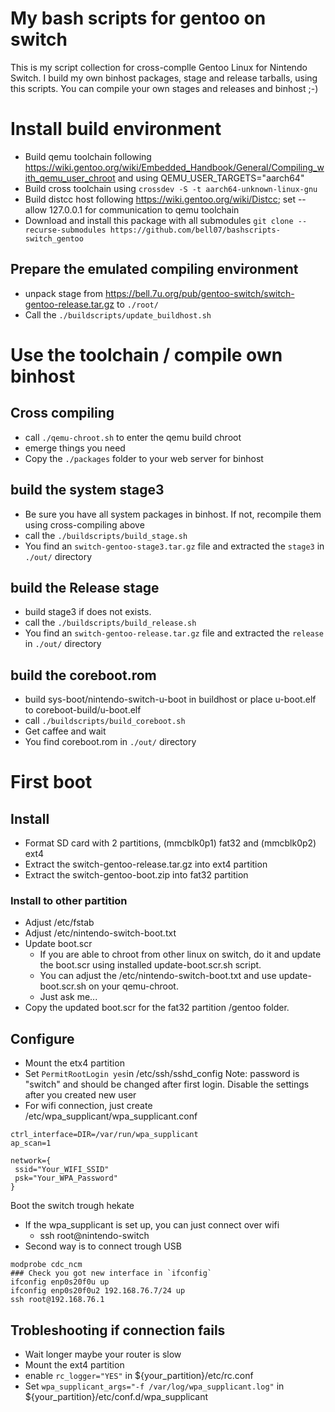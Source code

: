 # My bash scripts for gentoo on switch
This is my script collection for cross-complle Gentoo Linux for Nintendo Switch. I build my own binhost packages, stage and release tarballs, using this scripts. You can compile your own stages and releases and binhost ;-)

# Install build environment
- Build qemu toolchain following https://wiki.gentoo.org/wiki/Embedded_Handbook/General/Compiling_with_qemu_user_chroot and using QEMU_USER_TARGETS="aarch64"
- Build cross toolchain using `crossdev -S -t aarch64-unknown-linux-gnu`
- Build distcc host following https://wiki.gentoo.org/wiki/Distcc; set --allow 127.0.0.1 for communication to qemu toolchain
- Download and install this package with all submodules
  `git clone --recurse-submodules https://github.com/bell07/bashscripts-switch_gentoo`

## Prepare the emulated compiling environment
- unpack stage from https://bell.7u.org/pub/gentoo-switch/switch-gentoo-release.tar.gz to `./root/`
- Call the `./buildscripts/update_buildhost.sh`

# Use the toolchain / compile own binhost
## Cross compiling
- call `./qemu-chroot.sh` to enter the qemu build chroot
- emerge things you need
- Copy the `./packages` folder to your web server for binhost

## build the system stage3
- Be sure you have all system packages in binhost. If not, recompile them using cross-compiling above
- call the `./buildscripts/build_stage.sh`
- You find an `switch-gentoo-stage3.tar.gz` file and extracted the `stage3` in `./out/` directory

## build the Release stage
- build stage3 if does not exists.
- call the `./buildscripts/build_release.sh`
- You find an `switch-gentoo-release.tar.gz` file and extracted the `release` in `./out/` directory

## build the coreboot.rom
- build sys-boot/nintendo-switch-u-boot in buildhost or place u-boot.elf to coreboot-build/u-boot.elf
- call `./buildscripts/build_coreboot.sh`
- Get caffee and wait
- You find coreboot.rom in `./out/` directory

# First boot
## Install
- Format SD card with 2 partitions, (mmcblk0p1) fat32 and (mmcblk0p2) ext4
- Extract the switch-gentoo-release.tar.gz into ext4 partition
- Extract the switch-gentoo-boot.zip into fat32 partition

### Install to other partition
- Adjust /etc/fstab
- Adjust /etc/nintendo-switch-boot.txt
- Update boot.scr
  - If you are able to chroot from other linux on switch, do it and update the boot.scr using installed update-boot.scr.sh script.
  - You can adjust the /etc/nintendo-switch-boot.txt and use update-boot.scr.sh on your qemu-chroot.
  - Just ask me...
- Copy the updated boot.scr for the fat32 partition /gentoo folder.

## Configure
- Mount the etx4 partition
- Set `PermitRootLogin yes`in /etc/ssh/sshd_config
  Note: password is "switch" and should be changed after first login.
  Disable the settings after you created new user
- For wifi connection, just create /etc/wpa_supplicant/wpa_supplicant.conf
```
ctrl_interface=DIR=/var/run/wpa_supplicant
ap_scan=1

network={
 ssid="Your_WIFI_SSID"
 psk="Your_WPA_Password"
}
```
Boot the switch trough hekate
- If the wpa_supplicant is set up, you can just connect over wifi
  - ssh root@nintendo-switch
- Second way is to connect trough USB
```
modprobe cdc_ncm
### Check you got new interface in `ifconfig`
ifconfig enp0s20f0u up
ifconfig enp0s20f0u2 192.168.76.7/24 up
ssh root@192.168.76.1
```

## Trobleshooting if connection fails
- Wait longer maybe your router is slow
- Mount the ext4 partition
- enable `rc_logger="YES"` in ${your_partition}/etc/rc.conf
- Set `wpa_supplicant_args="-f /var/log/wpa_supplicant.log"` in  ${your_partition}/etc/conf.d/wpa_supplicant
